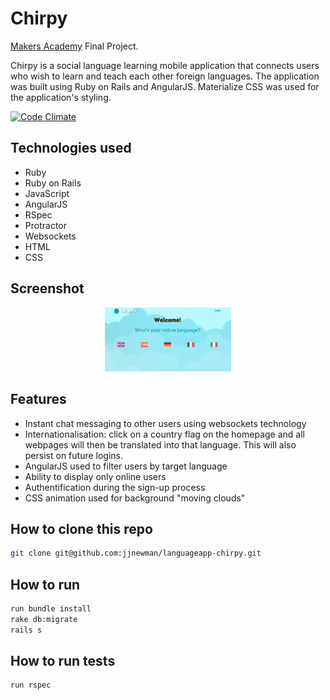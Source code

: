 Chirpy
==========
[Makers Academy](http://www.makersacademy.com) Final Project.

Chirpy is a social language learning mobile application that connects users who wish to learn and teach each other foreign languages. The application was built using Ruby on Rails and AngularJS. Materialize CSS was used for the application's styling.

[![Code Climate](https://codeclimate.com/github/jjnewman/languageapp-chirpy/badges/gpa.svg)](https://codeclimate.com/github/jjnewman/languageapp-chirpy)

Technologies used
----
- Ruby
- Ruby on Rails
- JavaScript
- AngularJS
- RSpec
- Protractor
- Websockets
- HTML
- CSS

Screenshot
---
<div align="center">
        <img width="40%" src="/app/assets/images/chirpy_homepage.png">
</div>

Features
---
- Instant chat messaging to other users using websockets technology
- Internationalisation: click on a country flag on the homepage and all webpages will then be translated into that language. This will also persist on future logins.
- AngularJS used to filter users by target language
- Ability to display only online users
- Authentification during the sign-up process
- CSS animation used for background "moving clouds" 


How to clone this repo
----
```sh
git clone git@github.com:jjnewman/languageapp-chirpy.git
```

How to run
----
```sh
run bundle install
rake db:migrate
rails s
```

How to run tests
----
```sh
run rspec
```
